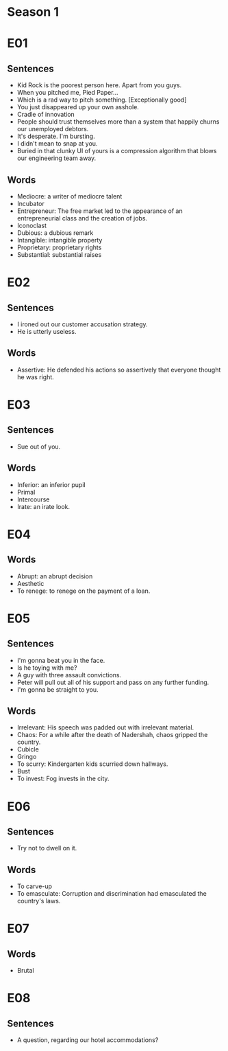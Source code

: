 # Season 1

# E01

## Sentences

- Kid Rock is the poorest person here. Apart from you guys.
- When you pitched me, Pied Paper...
- Which is a rad way to pitch something. [Exceptionally good]
- You just disappeared up your own asshole.
- Cradle of innovation
- People should trust themselves more than a system that happily churns our unemployed debtors.
- It's desperate. I'm bursting.
- I didn't mean to snap at you.
- Buried in that clunky UI of yours is a compression algorithm that blows our engineering team away.

## Words

- Mediocre: a writer of mediocre talent
- Incubator
- Entrepreneur: The free market led to the appearance of an entrepreneurial class and the creation of jobs.
- Iconoclast
- Dubious: a dubious remark
- Intangible: intangible property
- Proprietary: proprietary rights
- Substantial: substantial raises

# E02

## Sentences

- I ironed out our customer accusation strategy.
- He is utterly useless.

## Words

- Assertive: He defended his actions so assertively that everyone thought he was right.

# E03

## Sentences

- Sue out of you.

## Words

- Inferior: an inferior pupil
- Primal
- Intercourse
- Irate: an irate look.

# E04

## Words

- Abrupt: an abrupt decision
- Aesthetic
- To renege: to renege on the payment of a loan.

# E05

## Sentences

- I'm gonna beat you in the face.
- Is he toying with me?
- A guy with three assault convictions.
- Peter will pull out all of his support and pass on any further funding.
- I'm gonna be straight to you.

## Words

- Irrelevant: His speech was padded out with irrelevant material.
- Chaos: For a while after the death of Nadershah, chaos gripped the country.
- Cubicle
- Gringo
- To scurry: Kindergarten kids scurried down hallways.
- Bust
- To invest: Fog invests in the city.

# E06

## Sentences

- Try not to dwell on it.

## Words

- To carve-up
- To emasculate: Corruption and discrimination had emasculated the country's laws.

# E07

## Words

- Brutal

# E08

## Sentences

- A question, regarding our hotel accommodations?